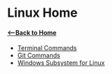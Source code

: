 # Linux Home  
#### [<--Back to Home](../Readme.md)

* [Terminal Commands](commands.md)
* [Git Commands](git.md)
* [Windows Subsystem for Linux](wsl.md)